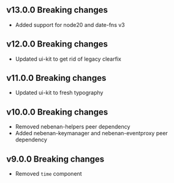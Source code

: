 ## v13.0.0 Breaking changes

- Added support for node20 and date-fns v3

## v12.0.0 Breaking changes

- Updated ui-kit to get rid of legacy clearfix

## v11.0.0 Breaking changes

- Updated ui-kit to fresh typography

## v10.0.0 Breaking changes

- Removed nebenan-helpers peer dependency
- Added nebenan-keymanager and nebenan-eventproxy peer dependency

## v9.0.0 Breaking changes

- Removed `time` component

